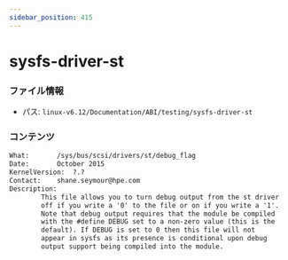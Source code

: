 ```yaml
---
sidebar_position: 415
---
```

# sysfs-driver-st

### ファイル情報

- パス: `linux-v6.12/Documentation/ABI/testing/sysfs-driver-st`

### コンテンツ

```txt
What:		/sys/bus/scsi/drivers/st/debug_flag
Date:		October 2015
KernelVersion:	?.?
Contact:	shane.seymour@hpe.com
Description:
		This file allows you to turn debug output from the st driver
		off if you write a '0' to the file or on if you write a '1'.
		Note that debug output requires that the module be compiled
		with the #define DEBUG set to a non-zero value (this is the
		default). If DEBUG is set to 0 then this file will not
		appear in sysfs as its presence is conditional upon debug
		output support being compiled into the module.

```
